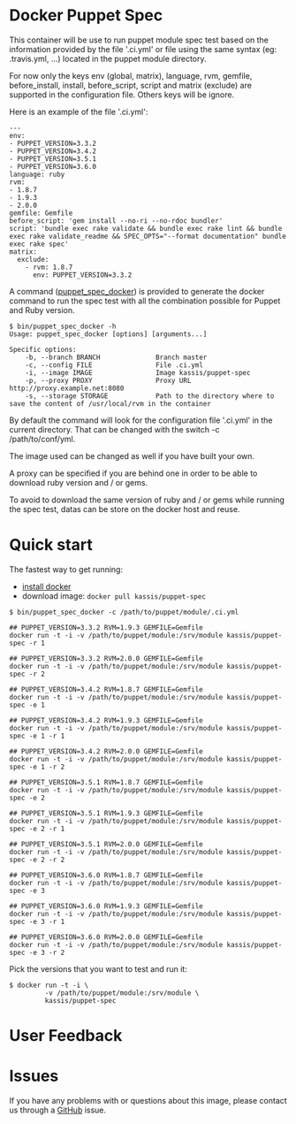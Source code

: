 # Docker Puppet Spec

This container will be use to run puppet module spec test based on the information provided by the file '.ci.yml' or file using the same syntax (eg: .travis.yml, ...) located in the puppet module directory.

For now only the keys env (global, matrix), language, rvm, gemfile, before_install, install, before_script, script and matrix (exclude) are supported in the configuration file. Others keys will be ignore.

Here is an example of the file '.ci.yml':

```
---
env:
- PUPPET_VERSION=3.3.2
- PUPPET_VERSION=3.4.2
- PUPPET_VERSION=3.5.1
- PUPPET_VERSION=3.6.0
language: ruby
rvm:
- 1.8.7
- 1.9.3
- 2.0.0
gemfile: Gemfile
before_script: 'gem install --no-ri --no-rdoc bundler'
script: 'bundle exec rake validate && bundle exec rake lint && bundle exec rake validate_readme && SPEC_OPTS="--format documentation" bundle exec rake spec'
matrix:
  exclude:
    - rvm: 1.8.7
      env: PUPPET_VERSION=3.3.2
```

A command ([puppet_spec_docker](https://github.com/juliengk/docker-puppet-spec/tree/master/bin)) is provided to generate the docker command to run the spec test with all the combination possible for Puppet and Ruby version.

```
$ bin/puppet_spec_docker -h
Usage: puppet_spec_docker [options] [arguments...]

Specific options:
    -b, --branch BRANCH              Branch master
    -c, --config FILE                File .ci.yml
    -i, --image IMAGE                Image kassis/puppet-spec
    -p, --proxy PROXY                Proxy URL http://proxy.example.net:8080
    -s, --storage STORAGE            Path to the directory where to save the content of /usr/local/rvm in the container
```

By default the command will look for the configuration file '.ci.yml' in the current directory. That can be changed with the switch -c /path/to/conf/yml.

The image used can be changed as well if you have built your own.

A proxy can be specified if you are behind one in order to be able to download ruby version and / or gems.

To avoid to download the same version of ruby and / or gems while running the spec test, datas can be store on the docker host and reuse.

# Quick start

The fastest way to get running:

 * [install docker](https://docs.docker.com/installation/#installation)
 * download image: `docker pull kassis/puppet-spec`



```
$ bin/puppet_spec_docker -c /path/to/puppet/module/.ci.yml
```

```
## PUPPET_VERSION=3.3.2 RVM=1.9.3 GEMFILE=Gemfile
docker run -t -i -v /path/to/puppet/module:/srv/module kassis/puppet-spec -r 1

## PUPPET_VERSION=3.3.2 RVM=2.0.0 GEMFILE=Gemfile
docker run -t -i -v /path/to/puppet/module:/srv/module kassis/puppet-spec -r 2

## PUPPET_VERSION=3.4.2 RVM=1.8.7 GEMFILE=Gemfile
docker run -t -i -v /path/to/puppet/module:/srv/module kassis/puppet-spec -e 1

## PUPPET_VERSION=3.4.2 RVM=1.9.3 GEMFILE=Gemfile
docker run -t -i -v /path/to/puppet/module:/srv/module kassis/puppet-spec -e 1 -r 1

## PUPPET_VERSION=3.4.2 RVM=2.0.0 GEMFILE=Gemfile
docker run -t -i -v /path/to/puppet/module:/srv/module kassis/puppet-spec -e 1 -r 2

## PUPPET_VERSION=3.5.1 RVM=1.8.7 GEMFILE=Gemfile
docker run -t -i -v /path/to/puppet/module:/srv/module kassis/puppet-spec -e 2

## PUPPET_VERSION=3.5.1 RVM=1.9.3 GEMFILE=Gemfile
docker run -t -i -v /path/to/puppet/module:/srv/module kassis/puppet-spec -e 2 -r 1

## PUPPET_VERSION=3.5.1 RVM=2.0.0 GEMFILE=Gemfile
docker run -t -i -v /path/to/puppet/module:/srv/module kassis/puppet-spec -e 2 -r 2

## PUPPET_VERSION=3.6.0 RVM=1.8.7 GEMFILE=Gemfile
docker run -t -i -v /path/to/puppet/module:/srv/module kassis/puppet-spec -e 3

## PUPPET_VERSION=3.6.0 RVM=1.9.3 GEMFILE=Gemfile
docker run -t -i -v /path/to/puppet/module:/srv/module kassis/puppet-spec -e 3 -r 1

## PUPPET_VERSION=3.6.0 RVM=2.0.0 GEMFILE=Gemfile
docker run -t -i -v /path/to/puppet/module:/srv/module kassis/puppet-spec -e 3 -r 2
```

Pick the versions that you want to test and run it:

```
$ docker run -t -i \
         -v /path/to/puppet/module:/srv/module \
         kassis/puppet-spec
```

# User Feedback

# Issues

If you have any problems with or questions about this image, please contact us through a [GitHub](https://github.com/juliengk/docker-puppet-spec/issues) issue.
